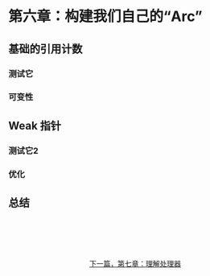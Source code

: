 # 第六章：构建我们自己的“Arc”

## 基础的引用计数

### 测试它

### 可变性

## Weak 指针

### 测试它2

### 优化

## 总结

<p style="text-align: center; padding-block-start: 5rem;">
  <a href="./7_Understanding_the_Processor.html">下一篇，第七章：理解处理器</a>
</p>
